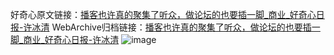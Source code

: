 好奇心原文链接：[播客也许真的聚集了听众，做论坛的也要插一脚_商业_好奇心日报-许冰清](https://www.qdaily.com/articles/5396.html)
WebArchive归档链接：[播客也许真的聚集了听众，做论坛的也要插一脚_商业_好奇心日报-许冰清](http://web.archive.org/web/20190623164702/https://www.qdaily.com/articles/5396.html)
![image](http://ww3.sinaimg.cn/large/007d5XDply1g3wh2yne1nj30u03g91kx)